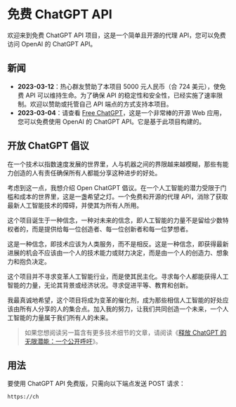 # 免费 ChatGPT API

欢迎来到免费 ChatGPT API 项目，这是一个简单且开源的代理 API，您可以免费访问 OpenAI 的 ChatGPT API。

## 新闻

- **2023-03-12**：热心群友赞助了本项目 5000 元人民币（合 724 美元），使免费 API 可以维持生命。为了确保 API 的稳定性和安全性，已经实施了速率限制。欢迎以赞助或托管自己 API 端点的方式支持本项目。
- **2023-03-04**：请查看 [Free ChatGPT](https://freechatgpt.chat/)，这是一个非常棒的开源 Web 应用，您可以免费使用 OpenAI 的 ChatGPT API。它是基于此项目构建的。

## 开放 ChatGPT 倡议

在一个技术以指数速度发展的世界里，人与机器之间的界限越来越模糊，那些有能力创造的人有责任确保所有人都能分享这种进步的好处。

考虑到这一点，我想介绍 Open ChatGPT 倡议。在一个人工智能的潜力受限于门槛和成本的世界里，这是一盏希望之灯。一个免费和开源的代理 API，消除了获取最新人工智能技术的障碍，并使其为所有人所用。

这个项目诞生于一种信念，一种对未来的信念，即人工智能的力量不是留给少数特权者的，而是提供给每一位创造者、每一位创新者和每一位梦想者。

这是一种信念，即技术应该为人类服务，而不是相反。这是一种信念，即获得最新进展的机会不应该由一个人的技术能力或财力决定，而是由一个人的创造力、想象力和抱负决定。

这个项目并不寻求变革人工智能行业，而是使其民主化。寻求每个人都能获得人工智能的力量，无论其背景或经济状况。寻求促进平等、教育和创新。

我最真诚地希望，这个项目将成为变革的催化剂，成为那些相信人工智能的好处应该由所有人分享的人的集合点。加入我的努力，让我们共同创造一个未来，一个人工智能的力量属于我们所有人的未来。

> 如果您想阅读另一篇含有更多技术细节的文章，请阅读《[释放 ChatGPT 的无限潜能：一个公开呼吁](https://medium.com/@ayaka_90553/%E9%87%8A%E6%94%BE-chatgpt-%E7%9A%84%E6%97%A0%E9%99%90%E6%BD%9C%E8%83%BD-%E4%B8%80%E4%B8%AA%E5%85%AC%E5%BC%80%E5%91%BC%E5%90%81-7195a12f05f2)》。

## 用法

要使用 ChatGPT API 免费版，只需向以下端点发送 POST 请求：

```raw
https://ch